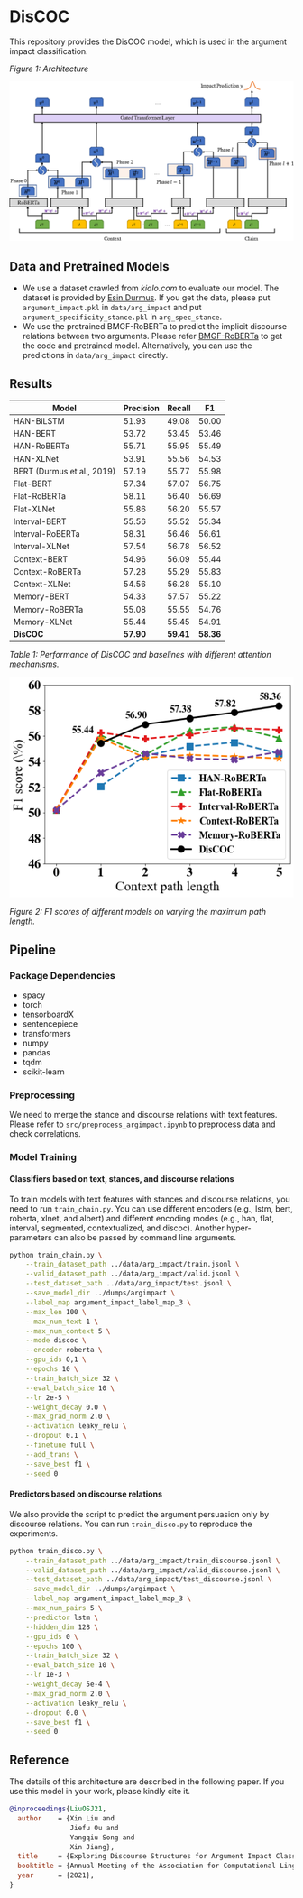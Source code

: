 # DisCOC

This repository provides the DisCOC model, which is used in the argument impact classification.

*Figure 1: Architecture*

![arch](figs/arch.png)

## Data and Pretrained Models

* We use a dataset crawled from *kialo.com* to evaluate our model. The dataset is provided by [Esin Durmus](https://www.cs.cornell.edu/~esindurmus/). If you get the data, please put `argument_impact.pkl` in `data/arg_impact` and put `argument_specificity_stance.pkl` in `arg_spec_stance`.
* We use the pretrained BMGF-RoBERTa to predict the implicit discourse relations between two arguments. Please refer [BMGF-RoBERTa](https://github.com/HKUST-KnowComp/BMGF-RoBERTa/) to get the code and pretrained model. Alternatively, you can use the predictions in `data/arg_impact` directly.

## Results

| Model | Precision | Recall | F1  |
| ----- | --------- | ------ | --- |
| HAN-BiLSTM | 51.93 | 49.08 | 50.00 |
| HAN-BERT | 53.72 | 53.45 | 53.46 |
| HAN-RoBERTa | 55.71 | 55.95 | 55.49 |
| HAN-XLNet | 53.91 | 55.56 | 54.53 |
| BERT (Durmus et al., 2019) | 57.19 | 55.77 | 55.98 |
| Flat-BERT | 57.34 | 57.07 | 56.75 |
| Flat-RoBERTa | 58.11 | 56.40 | 56.69 |
| Flat-XLNet | 55.86 | 56.20 | 55.57 |
| Interval-BERT | 55.56 | 55.52 | 55.34 |
| Interval-RoBERTa | 58.31 | 56.46 | 56.61 |
| Interval-XLNet | 57.54 | 56.78 | 56.52 |
| Context-BERT | 54.96 | 56.09 | 55.44 |
| Context-RoBERTa | 57.28 | 55.29 | 55.83 |
| Context-XLNet | 54.56 | 56.28 | 55.10 |
| Memory-BERT | 54.33 | 57.57 | 55.22 |
| Memory-RoBERTa | 55.08 | 55.55 | 54.76 |
| Memory-XLNet | 55.44 | 55.45 | 54.91 |
| **DisCOC** | **57.90** | **59.41** | **58.36** |

*Table 1: Performance of DisCOC and baselines with different attention mechanisms.*

![arch](figs/path_len.png)

*Figure 2: F1 scores of different models on varying the maximum path length.*

## Pipeline

### Package Dependencies

* spacy
* torch
* tensorboardX
* sentencepiece
* transformers
* numpy
* pandas
* tqdm
* scikit-learn

### Preprocessing

We need to merge the stance and discourse relations with text features.
Please refer to `src/preprocess_argimpact.ipynb` to preprocess data and check correlations. 

### Model Training 

#### Classifiers based on text, stances, and discourse relations

To train models with text features with stances and discourse relations, you need to run `train_chain.py`.
You can use different encoders (e.g., lstm, bert, roberta, xlnet, and albert) and different encoding modes (e.g., han, flat, interval, segmented, contextualized, and discoc).
Another hyper-parameters can also be passed by command line arguments.

```bash
python train_chain.py \
    --train_dataset_path ../data/arg_impact/train.jsonl \
    --valid_dataset_path ../data/arg_impact/valid.jsonl \
    --test_dataset_path ../data/arg_impact/test.jsonl \
    --save_model_dir ../dumps/argimpact \
    --label_map argument_impact_label_map_3 \
    --max_len 100 \
    --max_num_text 1 \
    --max_num_context 5 \
    --mode discoc \
    --encoder roberta \
    --gpu_ids 0,1 \
    --epochs 10 \
    --train_batch_size 32 \
    --eval_batch_size 10 \
    --lr 2e-5 \
    --weight_decay 0.0 \
    --max_grad_norm 2.0 \
    --activation leaky_relu \
    --dropout 0.1 \
    --finetune full \
    --add_trans \
    --save_best f1 \
    --seed 0
```

#### Predictors based on discourse relations

We also provide the script to predict the argument persuasion only by discourse relations. You can run `train_disco.py` to reproduce the experiments.

```bash
python train_disco.py \
    --train_dataset_path ../data/arg_impact/train_discourse.jsonl \
    --valid_dataset_path ../data/arg_impact/valid_discourse.jsonl \
    --test_dataset_path ../data/arg_impact/test_discourse.jsonl \
    --save_model_dir ../dumps/argimpact \
    --label_map argument_impact_label_map_3 \
    --max_num_pairs 5 \
    --predictor lstm \
    --hidden_dim 128 \
    --gpu_ids 0 \
    --epochs 100 \
    --train_batch_size 32 \
    --eval_batch_size 10 \
    --lr 1e-3 \
    --weight_decay 5e-4 \
    --max_grad_norm 2.0 \
    --activation leaky_relu \
    --dropout 0.0 \
    --save_best f1 \
    --seed 0
```

## Reference
The details of this architecture are described in the following paper. If you use this model in your work, please kindly cite it.

```bibtex
@inproceedings{LiuOSJ21,
  author    = {Xin Liu and
               Jiefu Ou and
               Yangqiu Song and
               Xin Jiang},
  title     = {Exploring Discourse Structures for Argument Impact Classification},
  booktitle = {Annual Meeting of the Association for Computational Linguistics and the 11th International Joint Conference on Natural Language Processing (ACL) 2021},
  year      = {2021},
}
```
